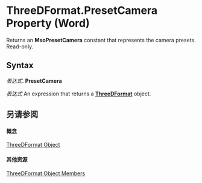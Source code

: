
# ThreeDFormat.PresetCamera Property (Word)

Returns an  **MsoPresetCamera** constant that represents the camera presets. Read-only.


## Syntax

 _表达式_. **PresetCamera**

 _表达式_ An expression that returns a **[ThreeDFormat](d397e780-a53d-0cc3-7a02-b40397253e91.md)** object.


## 另请参阅


#### 概念


[ThreeDFormat Object](d397e780-a53d-0cc3-7a02-b40397253e91.md)
#### 其他资源


[ThreeDFormat Object Members](http://msdn.microsoft.com/library/e34f22f6-7bbb-7997-d21d-9fa3da7e404b%28Office.15%29.aspx)